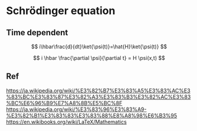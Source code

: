 # Schrödinger equation

## Time dependent

$$
i\hbar\frac{d}{dt}\ket{\psi(t)}=\hat{H}\ket{\psi(t)}
$$

$$
i \hbar \frac{\partial \psi}{\partial t} = H \psi(x,t)
$$

## Ref

https://ja.wikipedia.org/wiki/%E3%82%B7%E3%83%A5%E3%83%AC%E3%83%BC%E3%83%87%E3%82%A3%E3%83%B3%E3%82%AC%E3%83%BC%E6%96%B9%E7%A8%8B%E5%BC%8F
https://ja.wikipedia.org/wiki/%E3%83%96%E3%83%A9-%E3%82%B1%E3%83%83%E3%83%88%E8%A8%98%E6%B3%95
https://en.wikibooks.org/wiki/LaTeX/Mathematics
